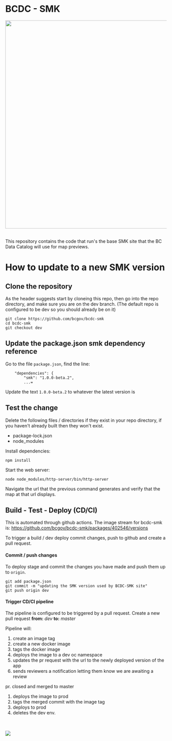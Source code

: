 # BCDC - SMK



<img src="https://lh3.googleusercontent.com/pw/ACtC-3dk3TY4s-RkVMy5vtgT7YerYV-KcShjEFrBdminjSZ5BynNTkCu1CNEVZep9SfG_4B73iNwW0T6_MLiFKkyaZtVDxH0IsPTq0iTMacStLz6aFdww3kgMau1dW_LlVs6DovWkpU0vU9WW82uenYaXjutSQ=w1242-h699-no?authuser=0" width=650><br><br>

This repository contains the code that run's the base SMK site that the
BC Data Catalog will use for map previews.

# How to update to a new SMK version

## Clone the repository

As the header suggests start by cloneing this repo, then go into the repo
directory, and make sure you are on the dev branch.  (The default repo
is configured to be dev so you should already be on it)

```
git clone https://github.com/bcgov/bcdc-smk
cd bcdc-smk
git checkout dev
```

## Update the package.json smk dependency reference

Go to the file `package.json`, find the line:

```
    "dependencies": {
        "smk": "1.0.0-beta.2",
        ...=
```

Update the text `1.0.0-beta.2` to whatever the latest version is

## Test the change

Delete the following files / directories if they exist in your repo directory, if you
haven't already built then they won't exist.

* package-lock.json
* node_modules

Install dependencies:

```
npm install
```

Start the web server:

```
node node_modules/http-server/bin/http-server
```

Navigate the url that the previous command generates and verify that the
map at that url displays.

## Build - Test - Deploy (CD/CI)

This is automated through github actions.  The image stream for bcdc-smk
is: https://github.com/bcgov/bcdc-smk/packages/402546/versions

To trigger a build / dev deploy commit changes, push to github and create a pull request.

#### Commit / push changes

To deploy stage and commit the changes you have made and push them up
to `origin`.

```
git add package.json
git commit -m "updating the SMK version used by BCDC-SMK site"
git push origin dev
```

#### Trigger CD/CI pipeline

The pipeline is configured to be triggered by a pull request.  Create a new
pull request **from:** *dev* **to:** *master*

Pipeline will:

1. create an image tag
2. create a new docker image
3. tags the docker image
4. deploys the image to a dev oc namespace
5. updates the pr request with the url to the newly deployed version of the app
6. sends reviewers a notification letting them know we are awaiting a review

pr. closed and merged to master

1. deploys the image to prod
2. tags the merged commit with the image tag
3. deploys to prod
4. deletes the dev env.

<br><br><img src="https://acdc-tributeband.com/wp-content/uploads/logo.png">
